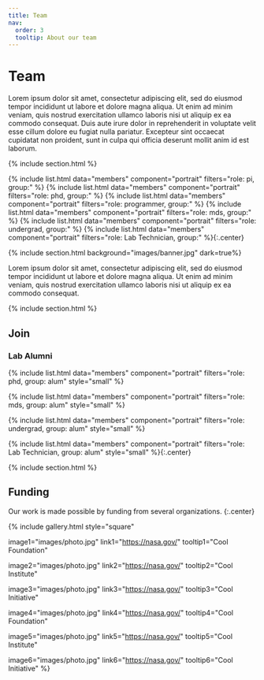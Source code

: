 ```yaml
---
title: Team
nav:
  order: 3
  tooltip: About our team
---
```


# <i class="fas fa-users"></i>Team

Lorem ipsum dolor sit amet, consectetur adipiscing elit, sed do eiusmod tempor incididunt ut labore et dolore magna aliqua.
Ut enim ad minim veniam, quis nostrud exercitation ullamco laboris nisi ut aliquip ex ea commodo consequat.
Duis aute irure dolor in reprehenderit in voluptate velit esse cillum dolore eu fugiat nulla pariatur.
Excepteur sint occaecat cupidatat non proident, sunt in culpa qui officia deserunt mollit anim id est laborum.

{% include section.html %}

{%
  include list.html
  data="members"
  component="portrait"
  filters="role: pi, group:"
%}
{%
  include list.html
  data="members"
  component="portrait"
  filters="role: phd, group:"
%}
{%
  include list.html
  data="members"
  component="portrait"
  filters="role: programmer, group:"
%}
{%
  include list.html
  data="members"
  component="portrait"
  filters="role: mds, group:"
%}
{%
  include list.html
  data="members"
  component="portrait"
  filters="role: undergrad, group:"
%}
{%
  include list.html
  data="members"
  component="portrait"
  filters="role: Lab Technician, group:"
%}{:.center}


{% include section.html background="images/banner.jpg" dark=true%}

Lorem ipsum dolor sit amet, consectetur adipiscing elit, sed do eiusmod tempor incididunt ut labore et dolore magna aliqua.
Ut enim ad minim veniam, quis nostrud exercitation ullamco laboris nisi ut aliquip ex ea commodo consequat.

{% include section.html %}

## Join

### Lab Alumni

{%
  include list.html
  data="members"
  component="portrait"
  filters="role: phd, group: alum"
  style="small"
%}

{%
  include list.html
  data="members"
  component="portrait"
  filters="role: mds, group: alum"
  style="small"
%}

{%
  include list.html
  data="members"
  component="portrait"
  filters="role: undergrad, group: alum"
  style="small"
%}

{%
  include list.html
  data="members"
  component="portrait"
  filters="role: Lab Technician, group: alum"
  style="small"
%}{:.center}

{% include section.html %}

## Funding

Our work is made possible by funding from several organizations.
{:.center}

{%
  include gallery.html
  style="square"

  image1="images/photo.jpg"
  link1="https://nasa.gov/"
  tooltip1="Cool Foundation"

  image2="images/photo.jpg"
  link2="https://nasa.gov/"
  tooltip2="Cool Institute"

  image3="images/photo.jpg"
  link3="https://nasa.gov/"
  tooltip3="Cool Initiative"

  image4="images/photo.jpg"
  link4="https://nasa.gov/"
  tooltip4="Cool Foundation"

  image5="images/photo.jpg"
  link5="https://nasa.gov/"
  tooltip5="Cool Institute"

  image6="images/photo.jpg"
  link6="https://nasa.gov/"
  tooltip6="Cool Initiative"
%}
